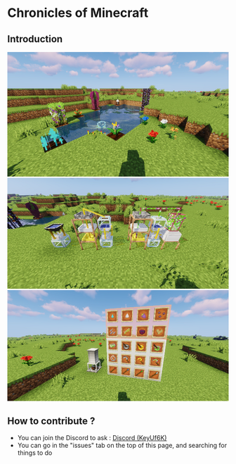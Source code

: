 # Chronicles of Minecraft

## Introduction

![Flowers](https://github.com/Chronicles-of-Minecraft/Chronicles-of-Minecraft-Assets/blob/master/Screenshots/flowers.png)
![Models](https://github.com/Chronicles-of-Minecraft/Chronicles-of-Minecraft-Assets/blob/master/Screenshots/models.png)
![Items](https://github.com/Chronicles-of-Minecraft/Chronicles-of-Minecraft-Assets/blob/master/Screenshots/items.png)

## How to contribute ?

* You can join the Discord to ask : [Discord (KeyUf6K)](https://discord.gg/KeyUf6K)
* You can go in the "issues" tab on the top of this page, and searching for things to do
